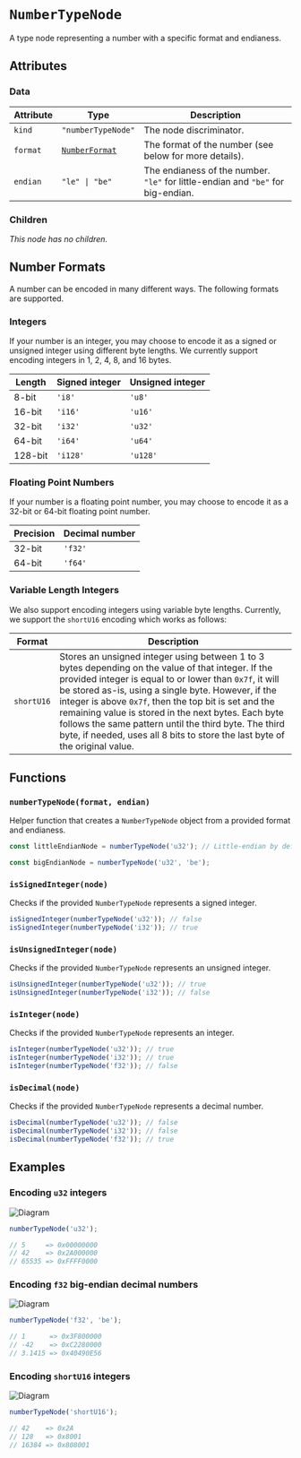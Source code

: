 # `NumberTypeNode`

A type node representing a number with a specific format and endianess.

## Attributes

### Data

| Attribute | Type                              | Description                                                                      |
| --------- | --------------------------------- | -------------------------------------------------------------------------------- |
| `kind`    | `"numberTypeNode"`                | The node discriminator.                                                          |
| `format`  | [`NumberFormat`](#number-formats) | The format of the number (see below for more details).                           |
| `endian`  | `"le" \| "be"`                    | The endianess of the number. `"le"` for little-endian and `"be"` for big-endian. |

### Children

_This node has no children._

## Number Formats

A number can be encoded in many different ways. The following formats are supported.

### Integers

If your number is an integer, you may choose to encode it as a signed or unsigned integer using different byte lengths. We currently support encoding integers in 1, 2, 4, 8, and 16 bytes.

| Length  | Signed integer | Unsigned integer |
| ------- | -------------- | ---------------- |
| 8-bit   | `'i8'`         | `'u8'`           |
| 16-bit  | `'i16'`        | `'u16'`          |
| 32-bit  | `'i32'`        | `'u32'`          |
| 64-bit  | `'i64'`        | `'u64'`          |
| 128-bit | `'i128'`       | `'u128'`         |

### Floating Point Numbers

If your number is a floating point number, you may choose to encode it as a 32-bit or 64-bit floating point number.

| Precision | Decimal number |
| --------- | -------------- |
| 32-bit    | `'f32'`        |
| 64-bit    | `'f64'`        |

### Variable Length Integers

We also support encoding integers using variable byte lengths. Currently, we support the `shortU16` encoding which works as follows:

| Format     | Description                                                                                                                                                                                                                                                                                                                                                                                                                                                                   |
| ---------- | ----------------------------------------------------------------------------------------------------------------------------------------------------------------------------------------------------------------------------------------------------------------------------------------------------------------------------------------------------------------------------------------------------------------------------------------------------------------------------- |
| `shortU16` | Stores an unsigned integer using between 1 to 3 bytes depending on the value of that integer. If the provided integer is equal to or lower than `0x7f`, it will be stored as-is, using a single byte. However, if the integer is above `0x7f`, then the top bit is set and the remaining value is stored in the next bytes. Each byte follows the same pattern until the third byte. The third byte, if needed, uses all 8 bits to store the last byte of the original value. |

## Functions

### `numberTypeNode(format, endian)`

Helper function that creates a `NumberTypeNode` object from a provided format and endianess.

```ts
const littleEndianNode = numberTypeNode('u32'); // Little-endian by default.

const bigEndianNode = numberTypeNode('u32', 'be');
```

### `isSignedInteger(node)`

Checks if the provided `NumberTypeNode` represents a signed integer.

```ts
isSignedInteger(numberTypeNode('u32')); // false
isSignedInteger(numberTypeNode('i32')); // true
```

### `isUnsignedInteger(node)`

Checks if the provided `NumberTypeNode` represents an unsigned integer.

```ts
isUnsignedInteger(numberTypeNode('u32')); // true
isUnsignedInteger(numberTypeNode('i32')); // false
```

### `isInteger(node)`

Checks if the provided `NumberTypeNode` represents an integer.

```ts
isInteger(numberTypeNode('u32')); // true
isInteger(numberTypeNode('i32')); // true
isInteger(numberTypeNode('f32')); // false
```

### `isDecimal(node)`

Checks if the provided `NumberTypeNode` represents a decimal number.

```ts
isDecimal(numberTypeNode('u32')); // false
isDecimal(numberTypeNode('i32')); // false
isDecimal(numberTypeNode('f32')); // true
```

## Examples

### Encoding `u32` integers

![Diagram](https://github.com/soidl-idl/soidl/assets/3642397/4bb1ae23-c69f-4c9f-a7ec-8f971d061667)

```ts
numberTypeNode('u32');

// 5     => 0x00000000
// 42    => 0x2A000000
// 65535 => 0xFFFF0000
```

### Encoding `f32` big-endian decimal numbers

![Diagram](https://github.com/soidl-idl/soidl/assets/3642397/d9cbfd3c-b8a2-4c13-a8a8-a11e7ed5d422)

```ts
numberTypeNode('f32', 'be');

// 1      => 0x3F800000
// -42    => 0xC2280000
// 3.1415 => 0x40490E56
```

### Encoding `shortU16` integers

![Diagram](https://github.com/soidl-idl/soidl/assets/3642397/73e12166-cdaa-4fca-ae2a-67937f8b130e)

```ts
numberTypeNode('shortU16');

// 42    => 0x2A
// 128   => 0x8001
// 16384 => 0x808001
```
